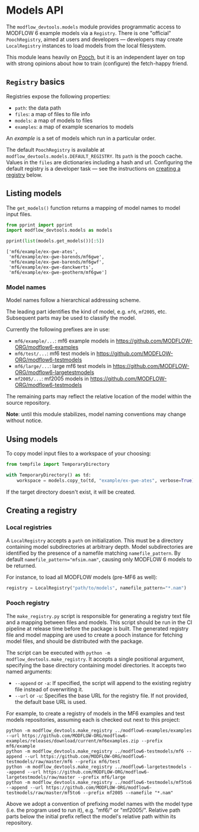 # Models API

The `modflow_devtools.models` module provides programmatic access to MODFLOW 6 example models via a `Registry`. There is one "official" `PoochRegistry`, aimed at users and developers &mdash; developers may create `LocalRegistry` instances to load models from the local filesystem.

This module leans heavily on [Pooch](https://www.fatiando.org/pooch/latest/index.html), but it is an independent layer on top with strong opinions about how to train (configure) the fetch-happy friend.

## `Registry` basics

Registries expose the following properties:

- `path`: the data path
- `files`: a map of files to file info
- `models`: a map of models to files
- `examples`: a map of example scenarios to models

An *example* is a set of models which run in a particular order.

The default `PoochRegistry` is available at `modflow_devtools.models.DEFAULT_REGISTRY`. Its `path` is the pooch cache. Values in the `files` are dictionaries including a hash and url. Configuring the default registry is a developer task &mdash; see the instructions on [creating a registry](#creating-a-registry) below.

## Listing models

The `get_models()` function returns a mapping of model names to model input files.

```python
from pprint import pprint
import modflow_devtools.models as models

pprint(list(models.get_models())[:5])
```

```
['mf6/example/ex-gwe-ates',
 'mf6/example/ex-gwe-barends/mf6gwe',
 'mf6/example/ex-gwe-barends/mf6gwf',
 'mf6/example/ex-gwe-danckwerts',
 'mf6/example/ex-gwe-geotherm/mf6gwe']
```

### Model names

Model names follow a hierarchical addressing scheme.

The leading part identifies the kind of model, e.g. `mf6`, `mf2005`, etc. Subsequent parts may be used to classify the model.

Currently the following prefixes are in use:

- `mf6/example/...`: mf6 example models in https://github.com/MODFLOW-ORG/modflow6-examples
- `mf6/test/...`: mf6 test models in https://github.com/MODFLOW-ORG/modflow6-testmodels
- `mf6/large/...`: large mf6 test models in https://github.com/MODFLOW-ORG/modflow6-largetestmodels
- `mf2005/...`: mf2005 models in https://github.com/MODFLOW-ORG/modflow6-testmodels

The remaining parts may reflect the relative location of the model within the source repository.

**Note**: until this module stabilizes, model naming conventions may change without notice.

## Using models

To copy model input files to a workspace of your choosing:

```python
from tempfile import TemporaryDirectory

with TemporaryDirectory() as td:
    workspace = models.copy_to(td, "example/ex-gwe-ates", verbose=True)
```

If the target directory doesn't exist, it will be created.

## Creating a registry

### Local registries

A `LocalRegistry` accepts a `path` on initialization. This must be a directory containing model subdirectories at arbitrary depth. Model subdirectories are identified by the presence of a namefile matching `namefile_pattern`. By default `namefile_pattern="mfsim.nam"`, causing only MODFLOW 6 models to be returned.

For instance, to load all MODFLOW models (pre-MF6 as well):

```python
registry = LocalRegistry("path/to/models", namefile_pattern="*.nam")
```

### Pooch registry

The `make_registry.py` script is responsible for generating a registry text file and a mapping between files and models. This script should be run in the CI pipeline at release time before the package is built. The generated registry file and model mapping are used to create a pooch instance for fetching model files, and should be distributed with the package.

The script can be executed with `python -m modflow_devtools.make_registry`. It accepts a single positional argument, specifying the base directory containing model directories. It accepts two named arguments:

- `--append` or `-a`: If specified, the script will append to the existing registry file instead of overwriting it.
- `--url` or `-u`: Specifies the base URL for the registry file. If not provided, the default base URL is used.

For example, to create a registry of models in the MF6 examples and test models repositories, assuming each is checked out next to this project:

```shell
python -m modflow_devtools.make_registry ../modflow6-examples/examples --url https://github.com/MODFLOW-ORG/modflow6-examples/releases/download/current/mf6examples.zip --prefix mf6/example
python -m modflow_devtools.make_registry ../modflow6-testmodels/mf6 --append --url https://github.com/MODFLOW-ORG/modflow6-testmodels/raw/master/mf6 --prefix mf6/test
python -m modflow_devtools.make_registry ../modflow6-largetestmodels --append --url https://github.com/MODFLOW-ORG/modflow6-largetestmodels/raw/master --prefix mf6/large
python -m modflow_devtools.make_registry ../modflow6-testmodels/mf5to6 --append --url https://github.com/MODFLOW-ORG/modflow6-testmodels/raw/master/mf5to6 --prefix mf2005 --namefile "*.nam"
```

Above we adopt a convention of prefixing model names with the model type (i.e. the program used to run it), e.g. "mf6/" or "mf2005/". Relative path parts below the initial prefix reflect the model's relative path within its repository.